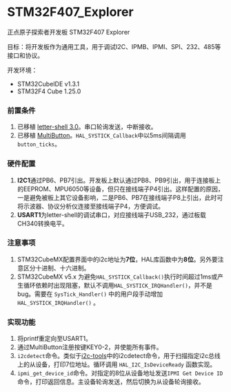 # STM32F407_Explorer
正点原子探索者开发板 STM32F407 Explorer

目标：将开发板作为通用工具，用于调试I2C、IPMB、IPMI、SPI、232、485等接口和协议。

开发环境：

* STM32CubeIDE v1.3.1
* STM32F4 Cube 1.25.0

### 前置条件

1. 已移植 [letter-shell 3.0](https://github.com/NevermindZZT/letter-shell)。串口轮询发送，中断接收。
2. 已移植 [MultiButton](https://github.com/0x1abin/MultiButton)。`HAL_SYSTICK_Callback`中以5ms间隔调用`button_ticks`。

### 硬件配置

1. **I2C1**通过PB6、PB7引出。开发板上默认通过PB8、PB9引出，用于连接板上的EEPROM、MPU6050等设备，但只在接线端子P4引出。这样配置的原因，一是避免被板上其它设备影响，二是PB6、PB7在接线端子P8上引出，此时可将示波器、协议分析仪连接至接线端子P4，方便调试。
2. **USART1**为letter-shell的调试串口，对应接线端子USB_232，通过板载CH340转换电平。

### 注意事项

1. STM32CubeMX配置界面中的i2c地址为**7位**，HAL库函数中为**8位**。另外要注意区分十进制、十六进制。
2. STM32CubeMX v5.x 为避免`HAL_SYSTICK_Callback()`执行时间超过1ms或产生循环依赖时出现阻塞，默认不调用`HAL_SYSTICK_IRQHandler()`，并不是bug。需要在 `SysTick_Handler()` 中的用户段手动增加 `HAL_SYSTICK_IRQHandler()` 。

### 实现功能

1. 将printf重定向至USART1。
2. 通过MultiButton注册按键KEY0-2，并使能所有事件。
3. `i2cdetect`命令。类似于[i2c-tools](https://i2c.wiki.kernel.org/index.php/I2C_Tools)中的i2cdetect命令，用于扫描指定i2c总线上的从设备，打印7位地址。循环调用 `HAL_I2C_IsDeviceReady` 函数实现。
4. `ipmi_get_device_id`命令。对指定的8位从设备地址发送`IPMI Get Device ID`命令，打印返回信息。主设备轮询发送，然后切换为从设备轮询接收。

